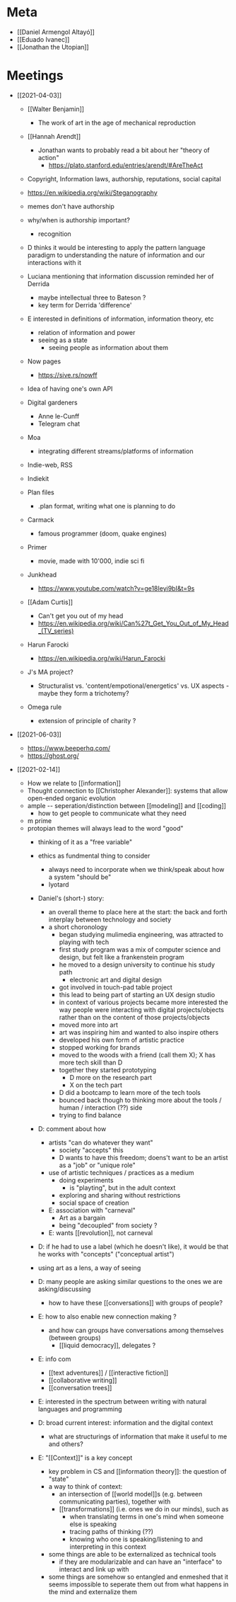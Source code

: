 
# Meta
- [[Daniel Armengol Altayó]]
- [[Eduado Ivanec]]
- [[Jonathan the Utopian]]

# Meetings

- [[2021-04-03]]
	- [[Walter Benjamin]]
		- The work of art in the age of mechanical reproduction
	- [[Hannah Arendt]] 
		- Jonathan wants to probably read a bit about her  "theory of action"
			- https://plato.stanford.edu/entries/arendt/#AreTheAct
	- Copyright, Information laws, authorship, reputations, social capital
	- https://en.wikipedia.org/wiki/Steganography
	- memes don't have authorship
	- why/when is authorship important?
		- recognition
	- D thinks it would be interesting to apply the pattern language paradigm to understanding the nature of information and our interactions with it
	- Luciana mentioning that information discussion reminded her of Derrida
		- maybe intellectual three to Bateson ? 
		- key term for Derrida 'difference'
	- E interested in definitions of information, information theory, etc
		- relation of information and power
		- seeing as a state 
			- seeing people as information about them
	- Now pages
		- https://sive.rs/nowff
	- Idea of having one's own API
	- Digital gardeners
		- Anne le-Cunff
		- Telegram chat

	- Moa
		- integrating different streams/platforms of information

	- Indie-web, RSS
	- Indiekit

	- Plan files
		- .plan format, writing what one is planning to do

	- Carmack
		- famous programmer (doom, quake engines)

	- Primer
		- movie, made with 10'000, indie sci fi
	- Junkhead 
		- https://www.youtube.com/watch?v=ge18Ieyi9bI&t=9s
	- [[Adam Curtis]]
		- Can't get you out of my head
		- https://en.wikipedia.org/wiki/Can%27t_Get_You_Out_of_My_Head_(TV_series)
	- Harun Farocki
		- https://en.wikipedia.org/wiki/Harun_Farocki

	- J's MA project? 
		- Structuralist vs. 'content/empotional/energetics' vs. UX aspects - maybe they form a trichotemy? 
	
	- Omega rule
		- extension of principle of charity ? 
			


- [[2021-06-03]]
	- https://www.beeperhq.com/
	- https://ghost.org/

- [[2021-02-14]]
	- How we relate to [[information]]
	- Thought connection to [[Christopher Alexander]]: systems that allow open-ended organic evolution 
	- ample -- seperation/distinction between [[modeling]] and [[coding]]
		- how to get people to communicate what they need
	- m prime
	- protopian themes will always lead to the word "good"
		- thinking of it as a "free variable"
		- ethics as fundmental thing to consider
			- always need to incorporate when we think/speak about how a system "should be"
			- lyotard
		- Daniel's (short-) story:
			- an overall theme to place here at the start: the back and forth interplay between technology and society
			- a short choronology
				- began studying mulimedia engineering, was attracted to playing with tech
				- first study program was a mix of computer science and design, but felt like a frankenstein program
				- he moved to a design university to continue his study path
					- electronic art and digital design
				- got involved in touch-pad table project
				- this lead to being part of starting an UX design studio
				- in context of various projects became more interested the way people were interacting with digital projects/objects rather than on the content of those projects/objects
				- moved more into art
				- art was inspiring him and wanted to also inspire others 
				- developed his own form of artistic practice
				- stopped working for brands
				- moved to the woods with a friend (call them X); X has more tech skill than D
				- together they started prototyping 
					- D more on the research part
					- X on the tech part
				- D did a bootcamp to learn more of the tech tools
				- bounced back though to thinking more about the tools / human / interaction (??) side
				- trying to find balance
				
				
		- D: comment about how
			- artists "can do whatever they want"
				- society "accepts" this
				- D wants to have this freedom; doens't want to be an artist as a "job" or "unique role"
			- use of artistic techniques / practices as a medium
				- doing experiments
					- is "playting", but in the adult context
				- exploring  and sharing without restrictions
				- social space of creation
			- E: association with "carneval"
				- Art as a bargain 
				- being "decoupled" from society ? 
			- E: wants [[revolution]], not carneval
		- D: if he had to use a label (which he doesn't like), it would be that he works with "concepts" ("conceptual artist")
		- using art as a lens, a way of seeing


		- D: many people are asking similar questions to the ones we are asking/discussing
			- how to have these [[conversations]] with groups of people? 
		- E: how to also enable new connection making ? 
			- and how can groups have conversations among themselves (between groups)
				- [[liquid democracy]], delegates ?
		- E: info com 
			- [[text adventures]] / [[interactive fiction]]
			- [[collaborative writing]]
			- [[conversation trees]]
		- E: interested in the spectrum between writing with natural languages and programming
		- D: broad current interest: information and the digital context
			- what are structurings of information that make it useful to me and others? 
		- E: "[[Context]]" is a key concept
			- key problem in CS and [[information theory]]: the question of "state"
			- a way to think of context: 
				- an intersection of [[world model]]s (e.g. between communicating parties), together with
				- [[transformations]] (i.e. ones we do in our minds), such as
					- when translating terms in one's mind when someone else is speaking
					- tracing paths of thinking (??)
					- knowing who one is speaking/listening to and interpreting in this context
			- some things are able to be externalized as technical tools
				- if they are modularizable and can have an "interface" to interact and link up with
			- some things are somehow so entangled and enmeshed that it seems impossible to seperate them out from what happens in the mind and externalize them 